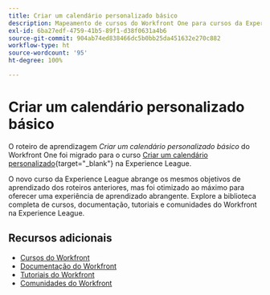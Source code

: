 ```yaml
---
title: Criar um calendário personalizado básico
description: Mapeamento de cursos do Workfront One para cursos da Experience League
exl-id: 6ba27edf-4759-41b5-89f1-d38f0631a4b6
source-git-commit: 904ab74ed838466dc5b0bb25da451632e270c882
workflow-type: ht
source-wordcount: '95'
ht-degree: 100%

---
```


# Criar um calendário personalizado básico

O roteiro de aprendizagem *Criar um calendário personalizado básico* do Workfront One foi migrado para o curso [Criar um calendário personalizado](https://experienceleague.adobe.com/?recommended=Workfront-U-1-2022.4.reporting){target="_blank"} na Experience League.

O novo curso da Experience League abrange os mesmos objetivos de aprendizado dos roteiros anteriores, mas foi otimizado ao máximo para oferecer uma experiência de aprendizado abrangente.  Explore a biblioteca completa de cursos, documentação, tutoriais e comunidades do Workfront na Experience League.

## Recursos adicionais

* [Cursos do Workfront](https://experienceleague.adobe.com/?lang=pt-BR&amp;Solution=Workfront#courses)
* [Documentação do Workfront](https://experienceleague.adobe.com/docs/workfront.html?lang=pt-BR)
* [Tutoriais do Workfront](https://experienceleague.adobe.com/docs/workfront-learn/tutorials-workfront/home.html?lang=pt-BR)
* [Comunidades do Workfront](https://experienceleaguecommunities.adobe.com/t5/workfront/ct-p/workfront)
